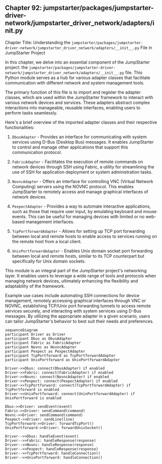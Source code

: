## Chapter 92: jumpstarter/packages/jumpstarter-driver-network/jumpstarter_driver_network/adapters/__init__.py

 Chapter Title: Understanding the `jumpstarter/packages/jumpstarter-driver-network/jumpstarter_driver_network/adapters/__init__.py` File in JumpStarter Project

   In this chapter, we delve into an essential component of the JumpStarter project: the `jumpstarter/packages/jumpstarter-driver-network/jumpstarter_driver_network/adapters/__init__.py` file. This Python module serves as a hub for various adapter classes that facilitate communication with different network and system management tools.

   The primary function of this file is to import and register the adapter classes, which are used within the JumpStarter framework to interact with various network devices and services. These adapters abstract complex interactions into manageable, reusable interfaces, enabling users to perform tasks seamlessly.

   Here's a brief overview of the imported adapter classes and their respective functionalities:

   1. `DbusAdapter` - Provides an interface for communicating with system services using D-Bus (Desktop Bus) messages. It enables JumpStarter to control and manage other applications that support this communication protocol.

   2. `FabricAdapter` - Facilitates the execution of remote commands on network devices through SSH using Fabric, a utility for streamlining the use of SSH for application deployment or system administration tasks.

   3. `NovncAdapter` - Offers an interface for controlling VNC (Virtual Network Computing) servers using the NOVNC protocol. This enables JumpStarter to remotely access and manage graphical interfaces of network devices.

   4. `PexpectAdapter` - Provides a way to automate interactive applications, such as those that require user input, by emulating keyboard and mouse events. This can be useful for managing devices with limited or no web-based management interfaces.

   5. `TcpPortforwardAdapter` - Allows for setting up TCP port forwarding between local and remote hosts to enable access to services running on the remote host from a local client.

   6. `UnixPortforwardAdapter` - Enables Unix domain socket port forwarding between local and remote hosts, similar to its TCP counterpart but specifically for Unix domain sockets.

   This module is an integral part of the JumpStarter project's networking layer. It enables users to leverage a wide range of tools and protocols when managing network devices, ultimately enhancing the flexibility and adaptability of the framework.

   Example use cases include automating SSH connections for device management, remotely accessing graphical interfaces through VNC or NOVNC, establishing TCP/Unix port forwarding tunnels to access remote services securely, and interacting with system services using D-Bus messages. By utilizing the appropriate adapter in a given scenario, users can tailor JumpStarter's behavior to best suit their needs and preferences.

 ```mermaid
sequenceDiagram
participant Driver as Driver
participant Dbus as DbusAdapter
participant Fabric as FabricAdapter
participant Novnc as NovncAdapter
participant Pexpect as PexpectAdapter
participant TcpPortforward as TcpPortforwardAdapter
participant UnixPortforward as UnixPortforwardAdapter

Driver->>Dbus: connect(DbusAdapter) if enabled
Driver->>Fabric: connect(FabricAdapter) if enabled
Driver->>Novnc: connect(NovncAdapter) if enabled
Driver->>Pexpect: connect(PexpectAdapter) if enabled
Driver->>TcpPortforward: connect(TcpPortforwardAdapter) if TcpPortforward is enabled
Driver->>UnixPortforward: connect(UnixPortforwardAdapter) if UnixPortforward is enabled

Dbus->>Driver: sendEvent(event)
Fabric->>Driver: sendCommand(command)
Novnc->>Driver: sendCommand(command)
Pexpect->>Driver: sendLine(line)
TcpPortforward->>Driver: forwardTcpPort()
UnixPortforward->>Driver: forwardUnixSocket()

Driver-->>Dbus: handleEvent(event)
Driver-->>Fabric: handleResponse(response)
Driver-->>Novnc: handleResponse(response)
Driver-->>Pexpect: handleResponse(response)
Driver-->>TcpPortforward: handleConnection()
Driver-->>UnixPortforward: handleConnection()
```